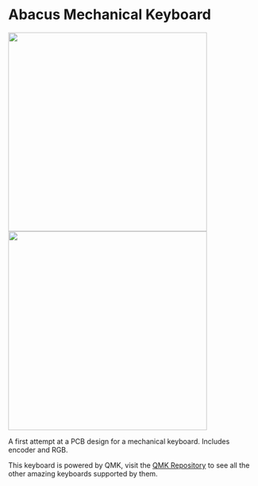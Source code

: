 # Abacus Mechanical Keyboard

<p float="middle">
     <img src="https://i.imgur.com/IFtuWaK.jpg" width="400" />
     <img src="https://i.imgur.com/2Jpx0Mu.jpg" width="400" />
</p>

A first attempt at a PCB design for a mechanical keyboard. Includes encoder and RGB.

This keyboard is powered by QMK, visit the [QMK Repository](https://github.com/qmk/qmk_firmware/) to see all the other amazing keyboards supported by them.
